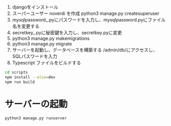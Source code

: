 1. djangoをインストール
2. スーパーユーザー noverdi を作成
        python3 manage.py createsuperuser
3. mysqlpassword_.pyにパスワードを入力し、mysqlpassword.pyにファイル名を変更する
4. secretkey_.pyに秘密鍵を入力し、secretkey.pyに変更
5. python3 manage.py makemigrations
6. python3 manage.py migrate
7. サーバーを起動し、データベースを構築する
   /admin/db/にアクセスし、SQLパスワードを入力
8. Typescript ファイルをビルドする
```bash
cd scripts
npm install --also=dev
npm run build
```
   
# サーバーの起動
    python3 manage.py runserver